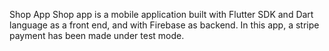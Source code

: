 Shop App 
Shop app is a mobile application built with Flutter SDK and Dart language as a front end, and with Firebase as backend.
In this app, a stripe payment has been made under test mode.
